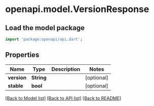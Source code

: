 # openapi.model.VersionResponse

## Load the model package
```dart
import 'package:openapi/api.dart';
```

## Properties
Name | Type | Description | Notes
------------ | ------------- | ------------- | -------------
**version** | **String** |  | [optional] 
**stable** | **bool** |  | [optional] 

[[Back to Model list]](../README.md#documentation-for-models) [[Back to API list]](../README.md#documentation-for-api-endpoints) [[Back to README]](../README.md)


